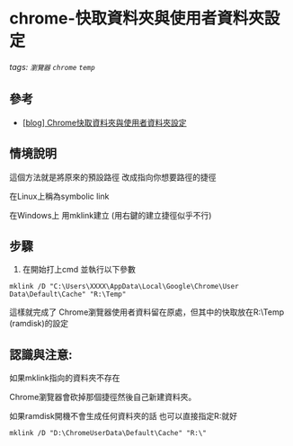 # chrome-快取資料夾與使用者資料夾設定
###### tags: `瀏覽器` `chrome` `temp`

## 參考
  - [[blog] Chrome快取資料夾與使用者資料夾設定](http://sppmsppm.blogspot.com/2015/02/chrome.html)

## 情境說明
這個方法就是將原來的預設路徑 改成指向你想要路徑的捷徑

在Linux上稱為symbolic link

在Windows上 用mklink建立 (用右鍵的建立捷徑似乎不行)

## 步驟
1. 在開始打上cmd 並執行以下參數

`mklink /D "C:\Users\XXXX\AppData\Local\Google\Chrome\User Data\Default\Cache" "R:\Temp"`

這樣就完成了 Chrome瀏覽器使用者資料留在原處，但其中的快取放在R:\Temp (ramdisk)的設定

## 認識與注意: 
如果mklink指向的資料夾不存在

Chrome瀏覽器會砍掉那個捷徑然後自己新建資料夾。

如果ramdisk開機不會生成任何資料夾的話 也可以直接指定R:就好

`mklink /D "D:\ChromeUserData\Default\Cache" "R:\"`